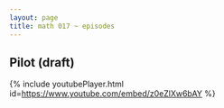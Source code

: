 ```yaml
---
layout: page
title: math 017 ~ episodes
---
```


## Pilot (draft)

{% include youtubePlayer.html id=https://www.youtube.com/embed/z0eZlXw6bAY %}
